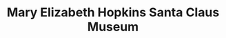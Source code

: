---
layout: repo
title: "Mary Elizabeth Hopkins Santa Claus Museum"
id: 16601
permalink: repos/16601/
---